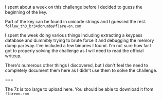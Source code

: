 I spent about a week on this challenge before I decided to guess the beginning of the key. 

Part of the key can be found in unicode strings and I guessed the rest.
`follow_th3_br34dcrumbs@flare-on.com`


I spent the week doing various things including  extracting a keypass database and dummbly trying to brute force it and debugging the memory dump partway.  I've included a few binaries I found.  I'm not sure how far I got to properly solving the challenge as I will need to read the official writeup.

There's numerous other things I discovered, but I don't feel the need to completely document them here as I didn't use them to solve the challenge.


===

The 7z is too large to upload here.  You should be able to download it from `flareon.com`

